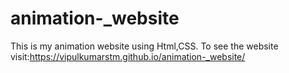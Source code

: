 # animation-_website
This is my animation website using Html,CSS. To see the website visit:https://vipulkumarstm.github.io/animation-_website/
